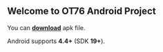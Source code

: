 ## Welcome to OT76 Android Project

You can [**download**](https://github.com/long76/ot76/raw/master/ot76.apk) apk file.

Android supports **4.4+** (SDK **19+**).